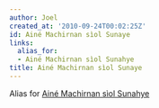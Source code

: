 ```yaml
---
author: Joel
created_at: '2010-09-24T00:02:25Z'
id: Ainé Machirnan sìol Sunaye
links:
  alias_for:
  - Ainé Machirnan sìol Sunahye
title: Ainé Machirnan sìol Sunaye
---
```


Alias for [Ainé Machirnan sìol Sunahye]

  [Ainé Machirnan sìol Sunahye]: Ainé_Machirnan_sìol_Sunahye